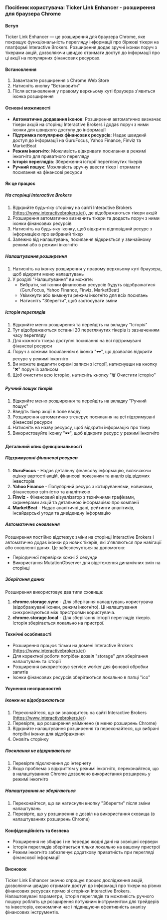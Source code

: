 ### Посібник користувача: Ticker Link Enhancer - розширення для браузера Chrome

#### Вступ

Ticker Link Enhancer — це розширення для браузера Chrome, яке покращує функціональність перегляду інформації про біржові тікери на платформі Interactive Brokers. Розширення додає зручні іконки поруч з тікерами акцій, дозволяючи швидко отримати доступ до інформації про ці акції на популярних фінансових ресурсах.

#### Встановлення

1. Завантажте розширення з Chrome Web Store
2. Натисніть кнопку "Встановити"
3. Після встановлення у правому верхньому куті браузера з'явиться іконка розширення

#### Основні можливості

- **Автоматичне додавання іконок**: Розширення автоматично визначає тікери акцій на сторінці Interactive Brokers і додає поруч з ними іконки для швидкого доступу до інформації
- **Підтримка популярних фінансових ресурсів**: Надає швидкий доступ до інформації на GuruFocus, Yahoo Finance, Finviz та MarketBeat
- **Режим інкогніто**: Можливість відкривати посилання в режимі інкогніто для приватного перегляду
- **Історія переглядів**: Збереження історії переглянутих тікерів
- **Ручний пошук**: Можливість вручну ввести тікер і отримати посилання на фінансові ресурси

#### Як це працює

##### На сторінці Interactive Brokers

1. Відкрийте будь-яку сторінку на сайті Interactive Brokers (https://www.interactivebrokers.ie/), де відображаються тікери акцій
2. Розширення автоматично визначить тікери та додасть поруч з ними іконки фінансових ресурсів
3. Натисніть на будь-яку іконку, щоб відкрити відповідний ресурс з інформацією про вибраний тікер
4. Залежно від налаштувань, посилання відкриється у звичайному режимі або в режимі інкогніто

##### Налаштування розширення

1. Натисніть на іконку розширення у правому верхньому куті браузера, щоб відкрити меню налаштувань
2. У розділі "Налаштування" ви можете:
   - Вибрати, які іконки фінансових ресурсів будуть відображатися (GuruFocus, Yahoo Finance, Finviz, MarketBeat)
   - Увімкнути або вимкнути режим інкогніто для всіх посилань
   - Натисніть "Зберегти", щоб застосувати зміни

##### Історія переглядів

1. Відкрийте меню розширення та перейдіть на вкладку "Історія"
2. Тут відображаються останні 20 переглянутих тікерів із зазначенням часу перегляду
3. Для кожного тікера доступні посилання на всі підтримувані фінансові ресурси
4. Поруч з кожним посиланням є іконка "🕶", що дозволяє відкрити ресурс у режимі інкогніто
5. Ви можете видалити окремі записи з історії, натиснувши на кнопку "✖" поруч із записом
6. Щоб очистити всю історію, натисніть кнопку "🗑 Очистити історію"

##### Ручний пошук тікерів

1. Відкрийте меню розширення та перейдіть на вкладку "Ручний пошук"
2. Введіть тікер акції в поле вводу
3. Розширення автоматично згенерує посилання на всі підтримувані фінансові ресурси
4. Натисніть на назву ресурсу, щоб відкрити інформацію про тікер
5. Використовуйте іконку "🕶", щоб відкрити ресурс у режимі інкогніто

#### Детальний опис функціональності

##### Підтримувані фінансові ресурси

1. **GuruFocus** - Надає детальну фінансову інформацію, включаючи оцінку вартості акцій, фінансові показники та аналіз від відомих інвесторів
2. **Yahoo Finance** - Популярний ресурс з котируваннями, новинами, фінансовою звітністю та аналітикою
3. **Finviz** - Фінансовий візуалізатор з технічними графіками, скринерами акцій та детальною інформацією про компанії
4. **MarketBeat** - Надає аналітичні дані, рейтинги аналітиків, інсайдерські угоди та дивідендну інформацію

##### Автоматичне оновлення

Розширення постійно відстежує зміни на сторінці Interactive Brokers і автоматично додає іконки до нових тікерів, які з'являються при навігації або оновленні даних. Це забезпечується за допомогою:

- Періодичної перевірки кожні 2 секунди
- Використання MutationObserver для відстеження динамічних змін на сторінці

##### Зберігання даних

Розширення використовує два типи сховища:

1. **chrome.storage.sync** - Для зберігання налаштувань користувача (відображувані іконки, режим інкогніто). Ці налаштування синхронізуються між пристроями користувача.
2. **chrome.storage.local** - Для зберігання історії переглядів тікерів. Історія зберігається локально на пристрої.

#### Технічні особливості

- Розширення працює тільки на домені Interactive Brokers (https://www.interactivebrokers.ie/)
- Для коректної роботи потрібен дозвіл "storage" для зберігання налаштувань та історії
- Розширення використовує service worker для фонової обробки запитів
- Іконки фінансових ресурсів зберігаються локально в папці "ico"

#### Усунення несправностей

##### Іконки не відображаються

1. Переконайтеся, що ви знаходитесь на сайті Interactive Brokers (https://www.interactivebrokers.ie/)
2. Перевірте, що розширення увімкнено (в меню розширень Chrome)
3. Відкрийте налаштування розширення та переконайтеся, що вибрані потрібні іконки для відображення
4. Оновіть сторінку

##### Посилання не відкриваються

1. Перевірте підключення до інтернету
2. Якщо проблема з відкриттям у режимі інкогніто, переконайтеся, що в налаштуваннях Chrome дозволено використання розширень у режимі інкогніто

##### Налаштування не зберігаються

1. Переконайтеся, що ви натиснули кнопку "Зберегти" після зміни налаштувань
2. Перевірте, що у розширення є дозвіл на використання сховища (в налаштуваннях розширень Chrome)

#### Конфіденційність та безпека

- Розширення не збирає і не передає жодні дані на зовнішні сервери
- Історія переглядів зберігається тільки локально на вашому пристрої
- Режим інкогніто забезпечує додаткову приватність при перегляді фінансової інформації

#### Висновок

Ticker Link Enhancer значно спрощує процес дослідження акцій, дозволяючи швидко отримати доступ до інформації про тікери на різних фінансових ресурсах прямо зі сторінки Interactive Brokers. Налаштовувані параметри, історія переглядів та можливість ручного пошуку роблять це розширення потужним інструментом для трейдерів та інвесторів, економлячи час і підвищуючи ефективність аналізу фінансових інструментів.
